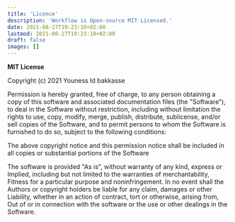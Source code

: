 ```yaml
---
title: 'Licence'
description: 'Workflow is Open-source MIT Licensed.'
date: 2021-08-27T19:23:18+02:00
lastmod: 2021-08-27T19:23:18+02:00
draft: false
images: []
---
```


__MIT License__

Copyright (c) 2021 Youness Id bakkasse

Permission is hereby granted, free of charge, to any person obtaining a copy
of this software and associated documentation files (the "Software"), to deal
in the Software without restriction, including without limitation the rights
to use, copy, modify, merge, publish, distribute, sublicense, and/or sell
copies of the Software, and to permit persons to whom the Software is
furnished to do so, subject to the following conditions:

The above copyright notice and this permission notice shall be included in all
copies or substantial portions of the Software

The software is provided "As is", without warranty of any kind, express or
Implied, including but not limited to the warranties of merchantability,
Fitness for a particular purpose and noninfringement. In no event shall the
Authors or copyright holders be liable for any claim, damages or other
Liability, whether in an action of contract, tort or otherwise, arising from,
Out of or in connection with the software or the use or other dealings in the
Software.
